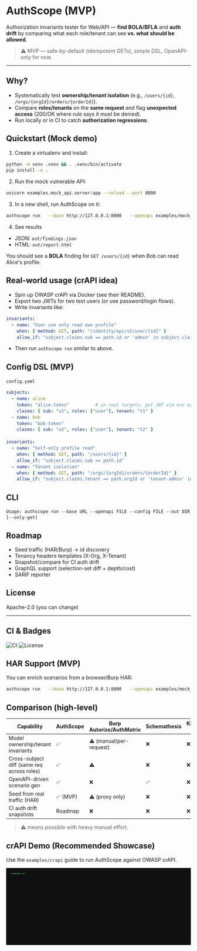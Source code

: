 
# AuthScope (MVP)

Authorization invariants tester for Web/API — **find BOLA/BFLA** and **auth drift** by comparing what each role/tenant can see **vs. what should be allowed**.

> ⚠️ MVP — safe-by-default (idempotent GETs), simple DSL, OpenAPI-only for now.

---

## Why?
- Systematically test **ownership/tenant isolation** (e.g., `/users/{id}`, `/orgs/{orgId}/orders/{orderId}`).
- Compare **roles/tenants** on the **same request** and flag **unexpected access** (200/OK where rule says it must be denied).
- Run locally or in CI to catch **authorization regressions**.

## Quickstart (Mock demo)

1) Create a virtualenv and install:
```bash
python -m venv .venv && . .venv/bin/activate
pip install -e .
```

2) Run the mock vulnerable API:
```bash
uvicorn examples.mock_api.server:app --reload --port 8000
```

3) In a new shell, run AuthScope on it:
```bash
authscope run   --base http://127.0.0.1:8000   --openapi examples/mock_api/openapi.yaml   --config examples/mock_api/config.yaml   --out out
```

4) See results
- JSON: `out/findings.json`
- HTML: `out/report.html`

You should see a **BOLA** finding for `GET /users/{id}` when Bob can read Alice's profile.

## Real-world usage (crAPI idea)
- Spin up OWASP crAPI via Docker (see their README).
- Export two JWTs for two test users (or use password/login flows).
- Write invariants like:
```yaml
invariants:
  - name: "User can only read own profile"
    when: { method: GET, path: "/identity/api/v2/user/{id}" }
    allow_if: "subject.claims.sub == path.id or 'admin' in subject.claims.roles"
```
- Then run `authscope run` similar to above.

## Config DSL (MVP)

`config.yaml`
```yaml
subjects:
  - name: alice
    token: "alice-token"          # in real targets, put JWT via env or file
    claims: { sub: "u1", roles: ["user"], tenant: "t1" }
  - name: bob
    token: "bob-token"
    claims: { sub: "u2", roles: ["user"], tenant: "t2" }

invariants:
  - name: "Self-only profile read"
    when: { method: GET, path: "/users/{id}" }
    allow_if: "subject.claims.sub == path.id"
  - name: "Tenant isolation"
    when: { method: GET, path: "/orgs/{orgId}/orders/{orderId}" }
    allow_if: "subject.claims.tenant == path.orgId or 'tenant-admin' in subject.claims.roles"
```

## CLI
```
Usage: authscope run --base URL --openapi FILE --config FILE --out DIR [--only-get]
```

## Roadmap
- Seed traffic (HAR/Burp) → id discovery
- Tenancy headers templates (X-Org, X-Tenant)
- Snapshot/compare for CI auth drift
- GraphQL support (selection-set diff + depth/cost)
- SARIF reporter

## License
Apache-2.0 (you can change)


---

## CI & Badges
![CI](https://img.shields.io/badge/CI-GitHub%20Actions-blue)
![License](https://img.shields.io/badge/license-Apache--2.0-green)

## HAR Support (MVP)
You can enrich scenarios from a browser/Burp HAR:
```bash
authscope run   --base http://127.0.0.1:8000   --openapi examples/mock_api/openapi.yaml   --config examples/mock_api/config.yaml   --har path/to/traffic.har   --out out
```

## Comparison (high-level)

| Capability | AuthScope | Burp Autorize/AuthMatrix | Schemathesis | Kiterunner / Arjun |
|---|---|---|---|---|
| Model ownership/tenant invariants | ✅ | ⚠️ (manual/per-request) | ❌ | ❌ |
| Cross-subject diff (same req across roles) | ✅ | ⚠️ | ❌ | ❌ |
| OpenAPI-driven scenario gen | ✅ | ❌ | ✅ | ❌ |
| Seed from real traffic (HAR) | ✅ (MVP) | ⚠️ (proxy only) | ❌ | ❌ |
| CI auth drift snapshots | Roadmap | ❌ | ❌ | ❌ |

> ⚠️ means possible with heavy manual effort.


## crAPI Demo (Recommended Showcase)
Use the `examples/crapi` guide to run AuthScope against OWASP crAPI.

![CLI Demo](assets/demo.gif)
